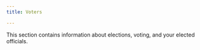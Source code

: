 ```yaml
---
title: Voters

---
```

This section contains information about elections, voting, and your elected officials.